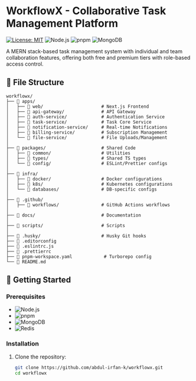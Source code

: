 # WorkflowX - Collaborative Task Management Platform

[![License: MIT](https://img.shields.io/badge/License-MIT-blue.svg)](https://opensource.org/licenses/MIT)
![Node.js](https://img.shields.io/badge/Node.js-v18+-green)
![pnpm](https://img.shields.io/badge/pnpm-v8+-yellow)
![MongoDB](https://img.shields.io/badge/MongoDB-v6+-brightgreen)

A MERN stack-based task management system with individual and team collaboration features, offering both free and premium tiers with role-based access control.

## 📂 File Structure

```
workflowx/
├── 📁 apps/
│   ├── 📁 web/                      # Next.js Frontend
│   ├── 📁 api-gateway/              # API Gateway
│   ├── 📁 auth-service/             # Authentication Service
│   ├── 📁 task-service/             # Task Core Service
│   ├── 📁 notification-service/     # Real-time Notifications
│   ├── 📁 billing-service/          # Subscription Management
│   └── 📁 file-service/             # File Uploads/Management
│
├── 📁 packages/                     # Shared Code
│   ├── 📁 common/                   # Utilities
│   ├── 📁 types/                    # Shared TS types
│   └── 📁 config/                   # ESLint/Prettier configs
│
├── 📁 infra/
│   ├── 📁 docker/                   # Docker configurations
│   ├── 📁 k8s/                      # Kubernetes configurations
│   └── 📁 databases/                # DB-specific configs
│
├── 📁 .github/
│   ├── 📁 workflows/                # GitHub Actions workflows
│
├── 📁 docs/                         # Documentation
│
├── 📁 scripts/                      # Scripts
│
├── 📁 .husky/                       # Husky Git hooks
├── 📄 .editorconfig
├── 📄 .eslintrc.js
├── 📄 .prettierrc
├── 📄 pnpm-workspace.yaml            # Turborepo config
└── 📄 README.md
```

## 🚀 Getting Started

### Prerequisites

- ![Node.js](https://img.shields.io/badge/Node.js-v18+-green)
- ![pnpm](https://img.shields.io/badge/pnpm-v8+-yellow)
- ![MongoDB](https://img.shields.io/badge/MongoDB-v6+-brightgreen)
- ![Redis](https://img.shields.io/badge/Redis-required-red)

### Installation

1. Clone the repository:
   ```sh
   git clone https://github.com/abdul-irfan-k/workflowx.git
   cd workflowx
   ```

